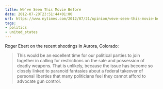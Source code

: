 ```yaml
---
title: We’ve Seen This Movie Before
date: 2012-07-20T23:51:44+01:00
url: https://www.nytimes.com/2012/07/21/opinion/weve-seen-this-movie-before.html
tags:
- politics
- united_states
---
```

Roger Ebert on the recent shootings in Aurora, Colorado:

> This would be an excellent time for our political parties to join together in calling for restrictions on the sale and possession of deadly weapons. That is unlikely, because the issue has become so closely linked to paranoid fantasies about a federal takeover of personal liberties that many politicians feel they cannot afford to advocate gun control.
